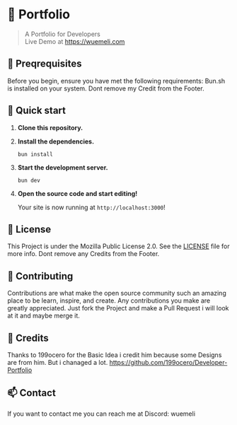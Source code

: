 # 📃 Portfolio
> A Portfolio for Developers <br>
> Live Demo at https://wuemeli.com

## 🪺 Preqrequisites
Before you begin, ensure you have met the following requirements:
Bun.sh is installed on your system.
Dont remove my Credit from the Footer.

## 🚀 Quick start

1.  **Clone this repository.**
2.  **Install the dependencies.**

    ```shell
    bun install
    ``` 
3.  **Start the development server.**

    ```shell
    bun dev
    ```
4.  **Open the source code and start editing!**
  
      Your site is now running at `http://localhost:3000`!

## 📰 License
This Project is under the Mozilla Public License 2.0. See the [LICENSE](LICENSE) file for more info.
Dont remove any Credits from the Footer.

## 📜 Contributing
Contributions are what make the open source community such an amazing place to be learn, inspire, and create. Any contributions you make are greatly appreciated.
Just fork the Project and make a Pull Request i will look at it and maybe merge it.

## 📝 Credits
Thanks to 199ocero for the Basic Idea i credit him because some Designs are from him. But i chanaged a lot.
https://github.com/199ocero/Developer-Portfolio

## 📫 Contact
If you want to contact me you can reach me at Discord: wuemeli

